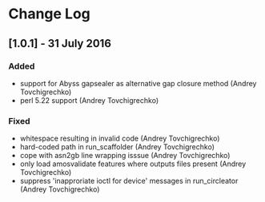 # Change Log

## [1.0.1]  - 31 July 2016
### Added
 - support for Abyss gapsealer as alternative gap closure method (Andrey Tovchigrechko)
 - perl 5.22 support (Andrey Tovchigrechko)

### Fixed
 - whitespace resulting in invalid code  (Andrey Tovchigrechko)
 - hard-coded path in run_scaffolder (Andrey Tovchigrechko)
 - cope with asn2gb line wrapping isssue (Andrey Tovchigrechko)
 - only load amosvalidate features where outputs files present (Andrey Tovchigrechko)
 - suppress 'inapproriate ioctl for device' messages in run_circleator (Andrey Tovchigrechko)
